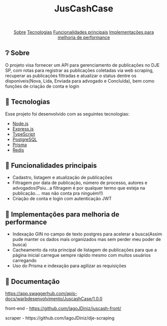<h1 align="center">JusCashCase</h1>

<br/>

<p align="center">
<a href="#-sobre">Sobre</a>
<a href="#-tecnologias">Tecnologias</a>
<a href="#-funcionalidades-principais">Funcionalidades principais</a>
<a href="#-implementações-para-melhoria-de-performance">Implementações para melhoria de performance</a>

</p>

## ❔ Sobre
<p>O projeto visa fornecer um API para gerenciamento de publicações no DJE SP, com rotas para registrar as publicações coletadas via web scraping, recuperar as publicações filtradas e atualizar o status dentre os disponíveis(Nova, Lida, Enviada para advogado e Concluída), bem como funções de criação de conta e login</p>


## 🔧 Tecnologias

Esse projeto foi desenvolvido com as seguintes tecnologias:

- [Node.js](https://nodejs.org/en/)
- [Express.js](https://expressjs.com/)
- [TypeScript](https://www.typescriptlang.org/)
- [PostgreSQL](https://www.postgresql.org/)
- [Prisma](https://www.prisma.io/)
- [Redis](https://www.redis.io/)

## 🧠 Funcionalidades principais

  - Cadastro, listagem e atualização de publicações
  - Filtragem por data de publicação, número de processo, autores e advogados(Psiu...a filtragem é por qualquer termo que esteja na publicação.... mas não conta pra ninguém!!)
  - Criação de conta e login com autenticação JWT

## 🚀 Implementações para melhoria de performance

  - Indexação GIN no campo de texto postgres para acelerar a busca(Assim pude manter os dados mais organizados mas sem perder meu poder de busca)
  - Cacheamento da rota principal de listagem de publicações para que a página inicial carregue sempre rápido mesmo com muitos usuários carregando
  - Uso do Prisma e indexação para agilizar as requisições

## 📄 Documentação
https://app.swaggerhub.com/apis-docs/warbdesenvolvimento/JuscashCase/1.0.0
<p>
  
front-end - https://github.com/IagoJDiniz/juscash-front/
</p>
<p>scraper - https://github.com/IagoJDiniz/dje-scraping</p>
